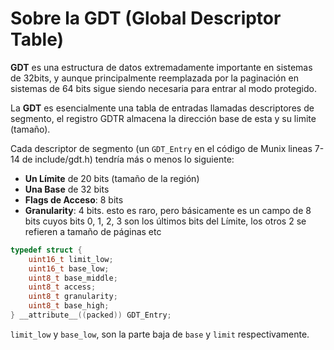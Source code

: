 # Sobre la GDT (Global Descriptor Table)

**GDT** es una estructura de datos extremadamente importante en sistemas de 32bits, y aunque principalmente reemplazada por la paginación en sistemas de 64 bits sigue siendo necesaria
para entrar al modo protegido.

La **GDT** es esencialmente una tabla de entradas llamadas descriptores de segmento, el registro GDTR almacena la dirección base de esta y su limite (tamaño).

Cada descriptor de segmento (un `GDT_Entry` en el código de Munix lineas 7-14 de include/gdt.h)
tendría más o menos lo siguiente:

- **Un Límite** de 20 bits (tamaño de la región)
- **Una Base** de 32 bits
- **Flags de Acceso**: 8 bits
- **Granularity**: 4 bits. esto es raro, pero básicamente es un campo de 8 bits cuyos bits 0, 1, 2, 3 son los últimos bits del Límite, los otros 2 se refieren a tamaño de páginas etc


```c
typedef struct {
	uint16_t limit_low;
	uint16_t base_low;
	uint8_t base_middle;
	uint8_t access;
	uint8_t granularity;
	uint8_t base_high;
} __attribute__((packed)) GDT_Entry;
```

`limit_low` y `base_low`, son la parte baja de `base` y `limit` respectivamente.
